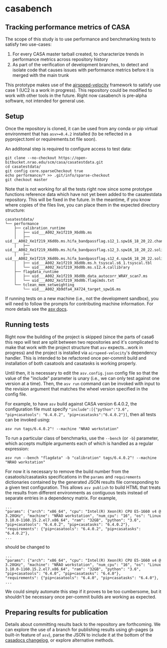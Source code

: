 # casabench
## Tracking performance metrics of CASA

The scope of this study is to use performance and benchmarking tests to satisfy two use-cases:
1. For every CASA master tarball created, to characterize trends in performance metrics across repository history
2. As part of the verification of development branches, to detect and isolate code that causes issues with performance metrics before it is merged with the main trunk

This prototype makes use of the [airspeed-velocity](https://asv.readthedocs.io/en/stable/) framework to satisfy use case 1 (UC2 is a work in progress). This repository could be modified to work with other tools in the future.  Right now casabench is pre-alpha software, not intended for general use.

## Setup
Once the repository is cloned, it can be used from any conda or pip virtual environment that has `asv>=0.4.2` installed (to be reflected in a pyproject.toml or requirements.txt file soon).

An additonal step is required to configure access to test data:
```
git clone --no-checkout https://open-bitbucket.nrao.edu/scm/casa/casatestdata.git
cd casatestdata/
git config core.sparseCheckout true
echo performance/* >> .git/info/sparse-checkout
git checkout master
```
Note that is not working for all the tests right now since some prototype functions reference data which have not yet been added to the casatestdata repository. This will be fixed in the future. In the meantime, if you know where copies of the files live, you can place them in the expected directory structure:
```
casatestdata/
└── performance
    ├── calibration_runtime
    │   ├── uid___A002_Xe1f219_X6d0b.ms
    │   ├── uid___A002_Xe1f219_X6d0b.ms.hifa_bandpassflag.s12_1.spw16_18_20_22.channel.solintinf.bcal.tbl
    │   ├── uid___A002_Xe1f219_X6d0b.ms.hifa_bandpassflag.s12_3.spw16_18_20_22.solintinf.gacal.tbl
    │   ├── uid___A002_Xe1f219_X6d0b.ms.hifa_bandpassflag.s12_4.spw16_18_20_22.solintint.gpcal.tbl
    │   ├── uid___A002_Xe1f219_X6d0b.ms.h_tsyscal.s6_1.tsyscal.tbl
    │   └── uid___A002_Xe1f219_X6d0b.ms.s12.4.callibrary
    ├── flagdata_runtime
    │   ├── uid___A002_Xe1f219_X6d0b_data_autocorr_WRAY_scan7.ms
    │   └── uid___A002_Xe1f219_X6d0b.flagcmds.txt
    └── tclean_mem_setweighting
        └── uid___A002_Xb9dfa4_X4724_target_spw16.ms
```
If running tests on a new machine (i.e., not the development sandbox), you will need to follow the prompts for contributing machine information. For more details see the [asv docs](https://asv.readthedocs.io/en/stable/using.html#running-benchmarks).

## Running tests

Right now the building of the project is skipped (since the parts of casa6 this repo will test are split between two repositories and it's complicated to make that work with the project structure that `asv` expects...work in progress) and the project is installed via `airspeed-velocity`'s dependency handler. This is intended to be refactored once per-commit build and installation of both casatools and casatasks is working properly. 

Until then, it is necessary to edit the `asv.config.json` config file so that the value of the "include" parameter is unary (i.e., we can only test against one version at a time). Then, the `asv run` command can be invoked with input to the revision argument that matches the wheel version specified in the config file.

For example, to have `asv` build against CASA version 6.4.0.2, the configuration file must specify
`"include":[{"python":"3.6", "pip+casatools": "6.4.0.2", "pip+casatasks":"6.4.0.2"}]`, then all tests can be invoked using:
```
asv run tags/6.4.0.2^! --machine "NRAO workstation"
```
To run a particular class of benchmarks, use the `--bench` (or `-b`) parameter, which accepts multiple arguments each of which is handled as a regular expression:
```
asv run --bench "flagdata" -b "calibration" tags/6.4.0.2^! --machine "NRAO workstation"
```
For now it is necessary to remove the build number from the casatools/casatasks specifications in the `params` and `requirements` dictionaries contained by the generated JSON results file corresponding to a given test configuration. This allows `asv publish` to build HTML that treats the results from different environments as contiguous tests instead of separate entries in a dependency matrix. For example,
```
...
"params": {"arch": "x86_64", "cpu": "Intel(R) Xeon(R) CPU E5-1660 v4 @ 3.20GHz", "machine": "NRAO workstation", "num_cpu": "16", "os": "Linux 3.10.0-1160.15.2.el7.x86_64", "ram": "32GB", "python": "3.6", "pip+casatools": "6.4.0.2", "pip+casatasks": "6.4.0.2"}, 
"requirements": {"pip+casatools": "6.4.0.2", "pip+casatasks": "6.4.0.2"},
...
```
should be changed to
```
...
"params": {"arch": "x86_64", "cpu": "Intel(R) Xeon(R) CPU E5-1660 v4 @ 3.20GHz", "machine": "NRAO workstation", "num_cpu": "16", "os": "Linux 3.10.0-1160.15.2.el7.x86_64", "ram": "32GB", "python": "3.6", "pip+casatools": "6.4.0", "pip+casatasks": "6.4.0"}, 
"requirements": {"pip+casatools": "6.4.0", "pip+casatasks": "6.4.0"},
...
```
We could simply automate this step if it proves to be too cumbersome, but it shouldn't be necessary once per-commit builds are working as expected.

## Preparing results for publication

Details about committing results back to the repository are forthcoming.
We can explore the use of a branch for publishing results using gh-pages (a built-in feature of `asv`), parse the JSON to include it at the bottom of the [casadocs changelog](https://casadocs.readthedocs.io/en/latest/changelog.html), or explore alternative methods.

